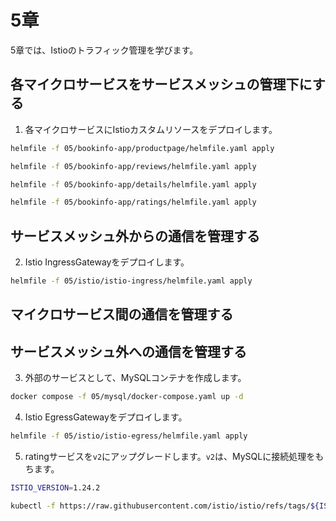 # 5章

5章では、Istioのトラフィック管理を学びます。

## 各マイクロサービスをサービスメッシュの管理下にする

1. 各マイクロサービスにIstioカスタムリソースをデプロイします。

```bash
helmfile -f 05/bookinfo-app/productpage/helmfile.yaml apply

helmfile -f 05/bookinfo-app/reviews/helmfile.yaml apply

helmfile -f 05/bookinfo-app/details/helmfile.yaml apply

helmfile -f 05/bookinfo-app/ratings/helmfile.yaml apply
```

## サービスメッシュ外からの通信を管理する

2. Istio IngressGatewayをデプロイします。

```bash
helmfile -f 05/istio/istio-ingress/helmfile.yaml apply
```

## マイクロサービス間の通信を管理する

## サービスメッシュ外への通信を管理する

3. 外部のサービスとして、MySQLコンテナを作成します。

```bash
docker compose -f 05/mysql/docker-compose.yaml up -d
```

4. Istio EgressGatewayをデプロイします。

```bash
helmfile -f 05/istio/istio-egress/helmfile.yaml apply
```

5. ratingサービスを`v2`にアップグレードします。`v2`は、MySQLに接続処理をもちます。

```bash
ISTIO_VERSION=1.24.2

kubectl -f https://raw.githubusercontent.com/istio/istio/refs/tags/${ISTIO_VERSION}/samples/bookinfo/platform/kube/bookinfo-ratings-v2-mysql.yaml apply
```
